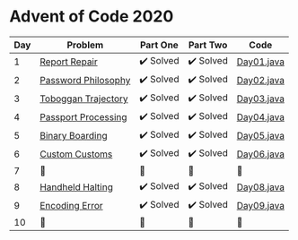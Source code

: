 # Advent of Code 2020

| Day | Problem  |  Part One |  Part Two |  Code  |
|-----|---|---|---|---|
|  1  | [Report Repair](https://adventofcode.com/2020/day/1)        | :heavy_check_mark: Solved | :heavy_check_mark: Solved  |  [Day01.java](src/it/frascu/adaventcode/Day01.java)  |
|  2  | [Password Philosophy](https://adventofcode.com/2020/day/2)  | :heavy_check_mark: Solved | :heavy_check_mark: Solved  |  [Day02.java](src/it/frascu/adaventcode/Day02.java)  |
|  3  | [Toboggan Trajectory](https://adventofcode.com/2020/day/3)  | :heavy_check_mark: Solved | :heavy_check_mark: Solved  |  [Day03.java](src/it/frascu/adaventcode/Day03.java)  |
|  4  | [Passport Processing](https://adventofcode.com/2020/day/4)  | :heavy_check_mark: Solved | :heavy_check_mark: Solved  |  [Day04.java](src/it/frascu/adaventcode/Day04.java)  |
|  5  | [Binary Boarding](https://adventofcode.com/2020/day/5)      | :heavy_check_mark: Solved | :heavy_check_mark: Solved  |  [Day05.java](src/it/frascu/adaventcode/Day05.java)  |
|  6  | [Custom Customs](https://adventofcode.com/2020/day/6 )      | :heavy_check_mark: Solved | :heavy_check_mark: Solved  |  [Day06.java](src/it/frascu/adaventcode/Day06.java)  |
|  7  | :arrows_counterclockwise:                                   | :arrows_counterclockwise: | :arrows_counterclockwise:  |  :arrows_counterclockwise:                           |
|  8  | [Handheld Halting](https://adventofcode.com/2020/day/8 )    | :heavy_check_mark: Solved | :heavy_check_mark: Solved  |  [Day08.java](src/it/frascu/adaventcode/Day08.java)  |
|  9  | [Encoding Error](https://adventofcode.com/2020/day/9 )      | :heavy_check_mark: Solved | :heavy_check_mark: Solved  |  [Day09.java](src/it/frascu/adaventcode/Day09.java)  |
| 10  | :arrows_counterclockwise:                                   | :arrows_counterclockwise: | :arrows_counterclockwise:  |  :arrows_counterclockwise:                           |
